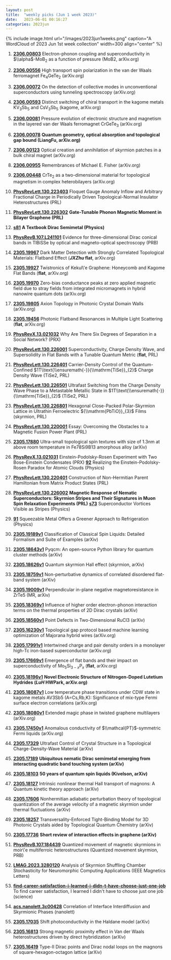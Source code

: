 ```yaml
---
layout: post
title:  "weekly picks (Jun 1 week 2023)"
date:   2023-06-01 00:16:27
categories: 2023jun
---
```



{% include image.html url="/images/2023jun1weeks.png" caption="A WordCloud of 2023 Jun 1st week collection" width=300 align="center" %}





1. **[2306.00803](http://arxiv.org/abs/2306.00803)** Electron-phonon coupling and superconductivity in $\\alpha$-MoB$_2$ as a function of pressure (MoB2, arXiv.org)

1. **[2306.00556](http://arxiv.org/abs/2306.00556)** High transport spin polarization in the van der Waals ferromagnet Fe$_4$GeTe$_2$ (arXiv.org)

1. **[2306.00072](http://arxiv.org/abs/2306.00072)** On the detection of collective modes in unconventional superconductors using tunneling spectroscopy (arXiv.org)

1. **[2306.00593](http://arxiv.org/abs/2306.00593)** Distinct switching of chiral transport in the kagome metals KV$_3$Sb$_5$ and CsV$_3$Sb$_5$ (kagome, arXiv.org)

1. **[2306.00081](http://arxiv.org/abs/2306.00081)** Pressure evolution of electronic structure and magnetism in the layered van der Waals ferromagnet CrGeTe$_3$ (arXiv.org)

1. **[2306.00078](http://arxiv.org/abs/2306.00078)** **Quantum geometry, optical absorption and topological gap bound (LiangFu, arXiv.org)**

1. **[2306.00123](http://arxiv.org/abs/2306.00123)** Optical creation and annihilation of skyrmion patches in a bulk chiral magnet (arXiv.org)

1. **[2306.00955](http://arxiv.org/abs/2306.00955)** Remembrances of Michael E. Fisher (arXiv.org)

1. **[2306.00448](http://arxiv.org/abs/2306.00448)** CrTe$_2$ as a two-dimensional material for topological magnetism in complex heterobilayers (arXiv.org)

1. **[PhysRevLett.130.223403](https://link.aps.org/doi/10.1103/PhysRevLett.130.223403)** Floquet Gauge Anomaly Inflow and Arbitrary Fractional Charge in Periodically Driven Topological-Normal Insulator Heterostructures (PRL)

1. **[PhysRevLett.130.226302](https://link.aps.org/doi/10.1103/PhysRevLett.130.226302)** **Gate-Tunable Phonon Magnetic Moment in Bilayer Graphene (PRL)**

1. **[s81](https://physics.aps.org/articles/v16/s81)** **A Textbook Dirac Semimetal (Physics)**

1. **[PhysRevB.107.L241101](https://link.aps.org/doi/10.1103/PhysRevB.107.L241101)** Evidence for three-dimensional Dirac conical bands in TlBiSSe by optical and magneto-optical spectroscopy (PRB)




1. **[2305.19967](http://arxiv.org/abs/2305.19967)** Dark Matter Detection with Strongly Correlated Topological Materials: Flatband Effect (__*JXZhu* flat__, arXiv.org)

1. **[2305.19927](http://arxiv.org/abs/2305.19927)** Twistronics of Kekul\\'e Graphene: Honeycomb and Kagome Flat Bands (**flat**, arXiv.org)

1. **[2305.19970](http://arxiv.org/abs/2305.19970)** Zero-bias conductance peaks at zero applied magnetic field due to stray fields from integrated micromagnets in hybrid nanowire quantum dots (arXiv.org)

1. **[2305.19805](http://arxiv.org/abs/2305.19805)** Axion Topology in Photonic Crystal Domain Walls (arXiv.org)

1. **[2305.19456](http://arxiv.org/abs/2305.19456)** Photonic Flatband Resonances in Multiple Light Scattering (**flat**, arXiv.org)

1. **[PhysRevX.13.021032](https://link.aps.org/doi/10.1103/PhysRevX.13.021032)** Why Are There Six Degrees of Separation in a Social Network? (PRX)

1. **[PhysRevLett.130.226001](https://link.aps.org/doi/10.1103/PhysRevLett.130.226001)** Superconductivity, Charge Density Wave, and Supersolidity in Flat Bands with a Tunable Quantum Metric (**flat**, PRL)

1. **[PhysRevLett.130.226401](https://link.aps.org/doi/10.1103/PhysRevLett.130.226401)** Carrier-Density Control of the Quantum-Confined $1T\\text{\\ensuremath{-}}{\\mathrm{TiSe}}_{2}$ Charge Density Wave (TiSe2, PRL)

1. **[PhysRevLett.130.226501](https://link.aps.org/doi/10.1103/PhysRevLett.130.226501)** Ultrafast Switching from the Charge Density Wave Phase to a Metastable Metallic State in $1T\\text{\\ensuremath{-}}{\\mathrm{TiSe}}_{2}$ (TiSe2, PRL)

1. **[PhysRevLett.130.226801](https://link.aps.org/doi/10.1103/PhysRevLett.130.226801)** Hexagonal Close-Packed Polar-Skyrmion Lattice in Ultrathin Ferroelectric ${\\mathrm{PbTiO}}_{3}$ Films (skyrmion, PRL)

1. **[PhysRevLett.130.220001](https://link.aps.org/doi/10.1103/PhysRevLett.130.220001)** Essay: Overcoming the Obstacles to a Magnetic Fusion Power Plant (PRL)




1. **[2305.17880](http://arxiv.org/abs/2305.17880)** Ultra-small topological spin textures with size of 1.3nm at above room temperature in Fe78Si9B13 amorphous alloy (arXiv)




1. **[PhysRevX.13.021031](https://link.aps.org/doi/10.1103/PhysRevX.13.021031)** Einstein-Podolsky-Rosen Experiment with Two Bose-Einstein Condensates (PRX) **[92](https://physics.aps.org/articles/v16/92)** Realizing the Einstein-Podolsky-Rosen Paradox for Atomic Clouds (Physics)


1. **[PhysRevLett.130.220401](https://link.aps.org/doi/10.1103/PhysRevLett.130.220401)** Construction of Non-Hermitian Parent Hamiltonian from Matrix Product States (PRL)

1. **[PhysRevLett.130.226002](https://link.aps.org/doi/10.1103/PhysRevLett.130.226002)** **Magnetic Response of Nematic Superconductors: Skyrmion Stripes and Their Signatures in Muon Spin Relaxation Experiments (PRL)**  **[s73](https://physics.aps.org/articles/v16/s73)** Superconductor Vortices Visible as Stripes (Physics)


1. **[91](https://physics.aps.org/articles/v16/91)** Squeezable Metal Offers a Greener Approach to Refrigeration (Physics)






1. **[2305.19189v1](https://arxiv.org/abs/2305.19189v1)** Classification of Classical Spin Liquids: Detailed Formalism and Suite of Examples (arXiv)

1. **[2305.18643v1](https://arxiv.org/abs/2305.18643v1)** Pyqcm: An open-source Python library for quantum cluster methods (arXiv)

1. **[2305.18626v1](https://arxiv.org/abs/2305.18626v1)** Quantum skyrmion Hall effect (skyrmion, arXiv)

1. **[2305.18759v1](https://arxiv.org/abs/2305.18759v1)** Non-perturbative dynamics of correlated disordered flat-band system (arXiv)

1. **[2305.19009v1](https://arxiv.org/abs/2305.19009v1)** Perpendicular in-plane negative magnetoresistance in ZrTe5 (MR, arXiv)

1. **[2305.18369v1](https://arxiv.org/abs/2305.18369v1)** Influence of higher order electron-phonon interaction terms on the thermal properties of 2D Dirac crystals (arXiv)

1. **[2305.18560v1](https://arxiv.org/abs/2305.18560v1)** Point Defects in Two-Dimensional RuCl3 (arXiv)




1. **[2305.16230v1](https://arxiv.org/abs/2305.16230v1)** Topological gap protocol based machine learning optimization of Majorana hybrid wires (arXiv.org)

1. **[2305.17991v1](https://arxiv.org/abs/2305.17991v1)** Intertwined charge and pair density orders in a monolayer high-Tc iron-based superconductor (arXiv.org)

1. **[2305.17669v1](https://arxiv.org/abs/2305.17669v1)** Emergence of flat bands and their impact on superconductivity of Mo$_5$Si$_{3-x}$P$_x$ (**flat**, arXiv.org)

1. **[2305.18196v1](https://arxiv.org/abs/2305.18196v1)** **Novel Electronic Structure of Nitrogen-Doped Lutetium Hydrides (*LuH* HWPark, arXiv.org)**

1. **[2305.18087v1](https://arxiv.org/abs/2305.18087v1)** Low temperature phase transitions under CDW state in kagome metals AV3Sb5 (A=Cs,Rb,K): Significance of mix-type Fermi surface electron correlations (arXiv.org)

1. **[2305.18080v1](https://arxiv.org/abs/2305.18080v1)** Extended magic phase in twisted graphene multilayers (arXiv.org)

1. **[2305.17450v1](https://arxiv.org/abs/2305.17450v1)** Anomalous conductivity of $\\mathcal{PT}$-symmetric Fermi liquids (arXiv.org)

1. **[2305.17329](http://arxiv.org/abs/2305.17329)** Ultrafast Control of Crystal Structure in a Topological Charge-Density-Wave Material (arXiv)

1. **[2305.17189](http://arxiv.org/abs/2305.17189)** **Ubiquitous nematic Dirac semimetal emerging from interacting quadratic band touching system (arXiv)**

1. **[2305.18103](http://arxiv.org/abs/2305.18103)** **50 years of quantum spin liquids (Kivelson, arXiv)**

1. **[2305.18127](http://arxiv.org/abs/2305.18127)** Intrinsic nonlinear thermal Hall transport of magnons: A Quantum kinetic theory approach (arXiv)

1. **[2305.17606](http://arxiv.org/abs/2305.17606)** Nonhermitian adiabatic perturbation theory of topological quantization of the average velocity of a magnetic skyrmion under thermal fluctuations (arXiv)

1. **[2305.18257](http://arxiv.org/abs/2305.18257)** Transversality-Enforced Tight-Binding Model for 3D Photonic Crystals aided by Topological Quantum Chemistry (arXiv)

1. **[2305.17736](http://arxiv.org/abs/2305.17736)** **Short review of interaction effects in graphene (arXiv)**



1. **[PhysRevB.107.184439](https://link.aps.org/doi/10.1103/PhysRevB.107.184439)** Quantized movement of magnetic skyrmions in moir\\'e multiferroic heterostructures (Quantized movement skyrmion, PRB)


1. **[LMAG.2023.3280120](https://ieeexplore.ieee.org/document/10135086)** Analysis of Skyrmion Shuffling Chamber Stochasticity for Neuromorphic Computing Applications (IEEE Magnetics Letters)


1. **[find-career-satisfaction-i-learned-i-didn-t-have-choose-just-one-job](https://www.science.org/content/article/find-career-satisfaction-i-learned-i-didn-t-have-choose-just-one-job)** To find career satisfaction, I learned I didn't have to choose just one job (science)


1. **[acs.nanolett.3c00428](https://doi.org/10.1021/acs.nanolett.3c00428)** Correlation of Interface Interdiffusion and Skyrmionic Phases (nanolett)


1. **[2305.17035](http://arxiv.org/abs/2305.17035)** Shift photoconductivity in the Haldane model (arXiv)

1. **[2305.16813](http://arxiv.org/abs/2305.16813)** Strong magnetic proximity effect in Van der Waals heterostructures driven by direct hybridization (arXiv)

1. **[2305.16419](http://arxiv.org/abs/2305.16419)** Type-II Dirac points and Dirac nodal loops on the magnons of square-hexagon-octagon lattice (arXiv)


